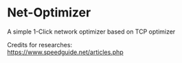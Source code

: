 # Net-Optimizer
A simple 1-Click network optimizer based on TCP optimizer <br />

Credits for researches: <br />
https://www.speedguide.net/articles.php
